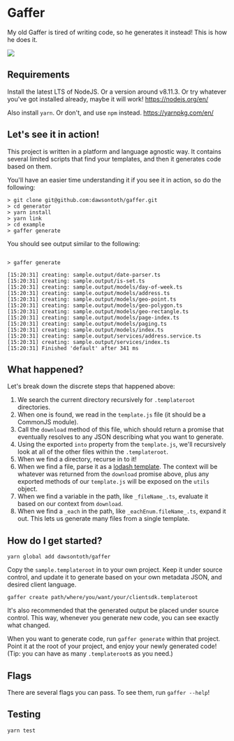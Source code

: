 # Gaffer

My old Gaffer is tired of writing code, so he generates it instead! This is how he does it.

![](https://media.giphy.com/media/Tf1wxPaCbXzCE/giphy.gif)

## Requirements

Install the latest LTS of NodeJS. Or a version around v8.11.3. Or try whatever you've got installed already, maybe it will work!
https://nodejs.org/en/

Also install `yarn`. Or don't, and use `npm` instead.
https://yarnpkg.com/en/

## Let's see it in action!

This project is written in a platform and language agnostic way. It contains several limited scripts that find your templates, and then it generates code based on them.

You'll have an easier time understanding it if you see it in action, so do the following:

```$bash
> git clone git@github.com:dawsontoth/gaffer.git
> cd generator
> yarn install
> yarn link
> cd example
> gaffer generate
```

You should see output similar to the following:

```$bash

> gaffer generate

[15:20:31] creating: sample.output/date-parser.ts
[15:20:31] creating: sample.output/is-set.ts
[15:20:31] creating: sample.output/models/day-of-week.ts
[15:20:31] creating: sample.output/models/address.ts
[15:20:31] creating: sample.output/models/geo-point.ts
[15:20:31] creating: sample.output/models/geo-polygon.ts
[15:20:31] creating: sample.output/models/geo-rectangle.ts
[15:20:31] creating: sample.output/models/page-index.ts
[15:20:31] creating: sample.output/models/paging.ts
[15:20:31] creating: sample.output/models/index.ts
[15:20:31] creating: sample.output/services/address.service.ts
[15:20:31] creating: sample.output/services/index.ts
[15:20:31] Finished 'default' after 341 ms
```

## What happened?

Let's break down the discrete steps that happened above:

1. We search the current directory recursively for `.templateroot` directories.
2. When one is found, we read in the `template.js` file (it should be a CommonJS module).
3. Call the `download` method of this file, which should return a promise that eventually resolves to any JSON describing what you want to generate.
4. Using the exported `into` property from the `template.js`, we'll recursively look at all of the other files within the `.templateroot`.
5. When we find a directory, recurse in to it!
6. When we find a file, parse it as a [lodash template](https://lodash.com/docs/4.17.11#template). The context will be whatever was returned from the `download` promise above, plus any exported methods of our `template.js` will be exposed on the `utils` object.
7. When we find a variable in the path, like `_fileName_.ts`, evaluate it based on our context from `download`.
8. When we find a `_each` in the path, like `_eachEnum.fileName_.ts`, expand it out. This lets us generate many files from a single template.

## How do I get started?

```$bash
yarn global add dawsontoth/gaffer
```

Copy the `sample.templateroot` in to your own project. Keep it under source control, and update it to generate based on your own metadata JSON, and desired client language.

```$bash
gaffer create path/where/you/want/your/clientsdk.templateroot
```

It's also recommended that the generated output be placed under source control. This way, whenever you generate new code, you can see exactly what changed.

When you want to generate code, run `gaffer generate` within that project. Point it at the root of your project, and enjoy your newly generated code! (Tip: you can have as many `.templateroot`s as you need.)

## Flags

There are several flags you can pass. To see them, run `gaffer --help`!

## Testing

```$bash
yarn test
```
